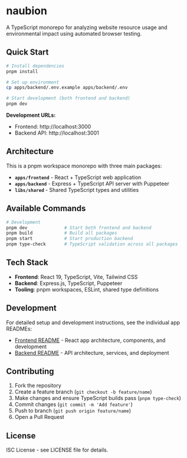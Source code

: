# naubion

A TypeScript monorepo for analyzing website resource usage and environmental impact using automated browser testing.

## Quick Start

```bash
# Install dependencies
pnpm install

# Set up environment
cp apps/backend/.env.example apps/backend/.env

# Start development (both frontend and backend)
pnpm dev
```

**Development URLs:**

- Frontend: http://localhost:3000
- Backend API: http://localhost:3001

## Architecture

This is a pnpm workspace monorepo with three main packages:

- **`apps/frontend`** - React + TypeScript web application
- **`apps/backend`** - Express + TypeScript API server with Puppeteer
- **`libs/shared`** - Shared TypeScript types and utilities

## Available Commands

```bash
# Development
pnpm dev              # Start both frontend and backend
pnpm build            # Build all packages
pnpm start            # Start production backend
pnpm type-check       # TypeScript validation across all packages
```

## Tech Stack

- **Frontend**: React 19, TypeScript, Vite, Tailwind CSS
- **Backend**: Express.js, TypeScript, Puppeteer
- **Tooling**: pnpm workspaces, ESLint, shared type definitions

## Development

For detailed setup and development instructions, see the individual app READMEs:

- [Frontend README](./apps/frontend/README.md) - React app architecture, components, and development
- [Backend README](./apps/backend/README.md) - API architecture, services, and deployment

## Contributing

1. Fork the repository
2. Create a feature branch (`git checkout -b feature/name`)
3. Make changes and ensure TypeScript builds pass (`pnpm type-check`)
4. Commit changes (`git commit -m 'Add feature'`)
5. Push to branch (`git push origin feature/name`)
6. Open a Pull Request

## License

ISC License - see LICENSE file for details.
